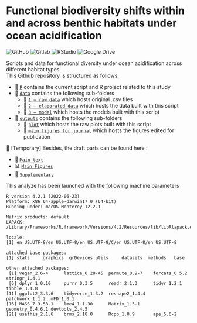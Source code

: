 # Functional biodiversity shifts within and across benthic habitats under ocean acidification

![GitHub](https://img.shields.io/badge/github-%23181717.svg?&style=for-the-badge&logo=github&logoColor=white")
![Gitlab](https://img.shields.io/badge/gitlab-%23FCA121.svg?&style=for-the-badge&logo=gitlab&logoColor=black")
![RStudio](https://img.shields.io/badge/RStudio-4285F4?style=for-the-badge&logo=rstudio&logoColor=white)
![Google Drive](https://img.shields.io/badge/Google%20Drive-FCD535?style=for-the-badge&logo=googledrive&logoColor=white)

Scripts and data for functional diversity under ocean acidification across different habitat types    
This Github repository is structured as follows:

- :file_folder: [``R``](https://github.com/9nuria/ischia_vents_habitats/tree/main/R) contains the current script and R project related to this study
- :file_folder: [``data``](https://github.com/9nuria/ischia_vents_habitats/tree/main/data) contains the following sub-folders
  - :file_folder: [``1 – raw data``](https://github.com/9nuria/ischia_vents_habitats/tree/main/data/1%20–%20raw%20data) which hosts original .csv files
  - :file_folder: [``2 – elaborated data``](https://github.com/9nuria/ischia_vents_habitats/tree/main/data/2%20–%20data%20generated) which hosts the data built with this script
  - :file_folder: [``3 – model``](https://github.com/9nuria/ischia_vents_habitats/tree/main/data/3%20–%20model) which hosts the models built with this script
- :file_folder: [``outputs``](https://github.com/9nuria/ischia_vents_habitats/tree/main/outputs) contains the following sub-folders
  - :file_folder: [``plot``](https://github.com/9nuria/ischia_vents_habitats/tree/main/outputs/plot) which hosts the raw plots built with this script
  - :file_folder: [``main figures for journal``](https://github.com/9nuria/ischia_vents_habitats/tree/main/outputs/Main_Figures_Journal) which hosts the figures edited for publication

:construction: [Temporary] Besides, the draft parts can be found here :
- :scroll: [``Main text``](https://docs.google.com/document/d/19dQmJogld_zfeVn-PlFhylr4YOV3V9leLitA-roWJnY/edit)
- :bar_chart: [``Main Figures``](https://docs.google.com/document/d/1CCsEoJ8hu2O83K_M-czgYDyJ9BlJ0SnR/edit)
- :memo: [``Supplementary``](https://docs.google.com/document/d/13tBHacgPqnSYwwlGeU6BVpKVN0BQ4DKN/edit)

This analyze has been launched with the following machine parameters

```{Session Info, echo = T}
R version 4.2.1 (2022-06-23)
Platform: x86_64-apple-darwin17.0 (64-bit)
Running under: macOS Monterey 12.2.1

Matrix products: default
LAPACK: /Library/Frameworks/R.framework/Versions/4.2/Resources/lib/libRlapack.dylib

locale:
[1] en_US.UTF-8/en_US.UTF-8/en_US.UTF-8/C/en_US.UTF-8/en_US.UTF-8

attached base packages:
[1] stats     graphics  grDevices utils     datasets  methods   base     

other attached packages:
 [1] vegan_2.6-4      lattice_0.20-45  permute_0.9-7    forcats_0.5.2    stringr_1.4.1   
 [6] dplyr_1.0.10     purrr_0.3.5      readr_2.1.3      tidyr_1.2.1      tibble_3.1.8    
[11] ggplot2_3.3.6    tidyverse_1.3.2  reshape2_1.4.4   patchwork_1.1.2  mFD_1.0.1       
[16] MASS_7.3-58.1    lme4_1.1-30      Matrix_1.5-1     geometry_0.4.6.1 devtools_2.4.5  
[21] usethis_2.1.6    brms_2.18.0      Rcpp_1.0.9       ape_5.6-2   
```
